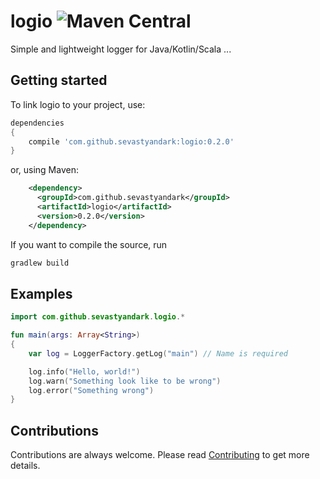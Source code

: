 # logio ![Maven Central](https://img.shields.io/maven-central/v/com.github.sevastyandark/logio.svg)
Simple and lightweight logger for Java/Kotlin/Scala ...
## Getting started
To link logio to your project, use:
```gradle
dependencies
{
    compile 'com.github.sevastyandark:logio:0.2.0'
}
```
or, using Maven:
```xml
    <dependency>
      <groupId>com.github.sevastyandark</groupId>
      <artifactId>logio</artifactId>
      <version>0.2.0</version>
    </dependency>
```
If you want to compile the source, run
```cmd
gradlew build
```
## Examples

```kotlin
import com.github.sevastyandark.logio.*

fun main(args: Array<String>)
{
    var log = LoggerFactory.getLog("main") // Name is required

    log.info("Hello, world!")
    log.warn("Something look like to be wrong")
    log.error("Something wrong")
}
```
## Contributions
Contributions are always welcome. Please read [Contributing](https://github.com/SevastyanDark/logio/blob/master/CONTRIBUTING.md) to get more details.
